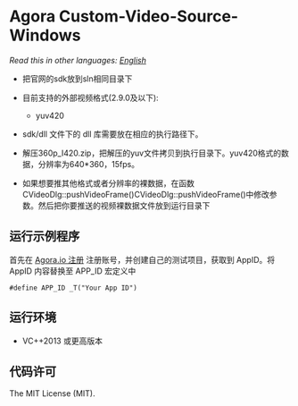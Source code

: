 # Agora Custom-Video-Source-Windows

*Read this in other languages: [English](README.md)*

*  把官网的sdk放到sln相同目录下
*  目前支持的外部视频格式(2.9.0及以下):
    * yuv420
  
* sdk/dll 文件下的 dll 库需要放在相应的执行路径下。
* 解压360p_I420.zip，把解压的yuv文件拷贝到执行目录下。yuv420格式的数据，分辨率为640*360，15fps。
* 如果想要推其他格式或者分辨率的裸数据，在函数CVideoDlg::pushVideoFrame()CVideoDlg::pushVideoFrame()中修改参数。然后把你要推送的视频裸数据文件放到运行目录下

## 运行示例程序
首先在 [Agora.io 注册](https://dashboard.agora.io/cn/signup/) 注册账号，并创建自己的测试项目，获取到 AppID。将 AppID 内容替换至 APP_ID 宏定义中


```
#define APP_ID _T("Your App ID")
```

## 运行环境
* VC++2013 或更高版本

## 代码许可

The MIT License (MIT).
